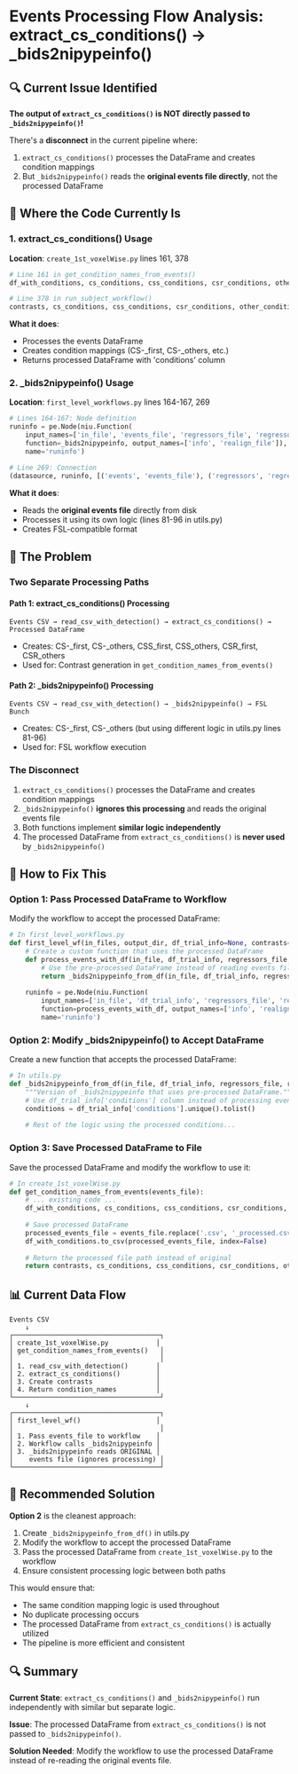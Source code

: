 # Events Processing Flow Analysis: extract_cs_conditions() → _bids2nipypeinfo()

## 🔍 **Current Issue Identified**

**The output of `extract_cs_conditions()` is NOT directly passed to `_bids2nipypeinfo()`!**

There's a **disconnect** in the current pipeline where:
1. `extract_cs_conditions()` processes the DataFrame and creates condition mappings
2. But `_bids2nipypeinfo()` reads the **original events file directly**, not the processed DataFrame

## 📍 **Where the Code Currently Is**

### **1. extract_cs_conditions() Usage**
**Location**: `create_1st_voxelWise.py` lines 161, 378

```python
# Line 161 in get_condition_names_from_events()
df_with_conditions, cs_conditions, css_conditions, csr_conditions, other_conditions = extract_cs_conditions(df_trial_info)

# Line 378 in run_subject_workflow()
contrasts, cs_conditions, css_conditions, csr_conditions, other_conditions, condition_names = get_condition_names_from_events(events_file)
```

**What it does**: 
- Processes the events DataFrame
- Creates condition mappings (CS-_first, CS-_others, etc.)
- Returns processed DataFrame with 'conditions' column

### **2. _bids2nipypeinfo() Usage**
**Location**: `first_level_workflows.py` lines 164-167, 269

```python
# Lines 164-167: Node definition
runinfo = pe.Node(niu.Function(
    input_names=['in_file', 'events_file', 'regressors_file', 'regressors_names'],
    function=_bids2nipypeinfo, output_names=['info', 'realign_file']),
    name='runinfo')

# Line 269: Connection
(datasource, runinfo, [('events', 'events_file'), ('regressors', 'regressors_file')])
```

**What it does**:
- Reads the **original events file** directly from disk
- Processes it using its own logic (lines 81-96 in utils.py)
- Creates FSL-compatible format

## 🚨 **The Problem**

### **Two Separate Processing Paths**

#### **Path 1: extract_cs_conditions() Processing**
```
Events CSV → read_csv_with_detection() → extract_cs_conditions() → Processed DataFrame
```
- Creates: CS-_first, CS-_others, CSS_first, CSS_others, CSR_first, CSR_others
- Used for: Contrast generation in `get_condition_names_from_events()`

#### **Path 2: _bids2nipypeinfo() Processing**
```
Events CSV → read_csv_with_detection() → _bids2nipypeinfo() → FSL Bunch
```
- Creates: CS-_first, CS-_others (but using different logic in utils.py lines 81-96)
- Used for: FSL workflow execution

### **The Disconnect**
1. `extract_cs_conditions()` processes the DataFrame and creates condition mappings
2. `_bids2nipypeinfo()` **ignores this processing** and reads the original events file
3. Both functions implement **similar logic independently**
4. The processed DataFrame from `extract_cs_conditions()` is **never used** by `_bids2nipypeinfo()`

## 🔧 **How to Fix This**

### **Option 1: Pass Processed DataFrame to Workflow**
Modify the workflow to accept the processed DataFrame:

```python
# In first_level_workflows.py
def first_level_wf(in_files, output_dir, df_trial_info=None, contrasts=None, ...):
    # Create a custom function that uses the processed DataFrame
    def process_events_with_df(in_file, df_trial_info, regressors_file, regressors_names):
        # Use the pre-processed DataFrame instead of reading events file
        return _bids2nipypeinfo_from_df(in_file, df_trial_info, regressors_file, regressors_names)
    
    runinfo = pe.Node(niu.Function(
        input_names=['in_file', 'df_trial_info', 'regressors_file', 'regressors_names'],
        function=process_events_with_df, output_names=['info', 'realign_file']),
        name='runinfo')
```

### **Option 2: Modify _bids2nipypeinfo() to Accept DataFrame**
Create a new function that accepts the processed DataFrame:

```python
# In utils.py
def _bids2nipypeinfo_from_df(in_file, df_trial_info, regressors_file, regressors_names):
    """Version of _bids2nipypeinfo that uses pre-processed DataFrame."""
    # Use df_trial_info['conditions'] column instead of processing events file
    conditions = df_trial_info['conditions'].unique().tolist()
    
    # Rest of the logic using the processed conditions...
```

### **Option 3: Save Processed DataFrame to File**
Save the processed DataFrame and modify the workflow to use it:

```python
# In create_1st_voxelWise.py
def get_condition_names_from_events(events_file):
    # ... existing code ...
    df_with_conditions, cs_conditions, css_conditions, csr_conditions, other_conditions = extract_cs_conditions(df_trial_info)
    
    # Save processed DataFrame
    processed_events_file = events_file.replace('.csv', '_processed.csv')
    df_with_conditions.to_csv(processed_events_file, index=False)
    
    # Return the processed file path instead of original
    return contrasts, cs_conditions, css_conditions, csr_conditions, other_conditions, condition_names, processed_events_file
```

## 📊 **Current Data Flow**

```
Events CSV
    ↓
┌─────────────────────────────────────┐
│ create_1st_voxelWise.py            │
│ get_condition_names_from_events()   │
│                                     │
│ 1. read_csv_with_detection()       │
│ 2. extract_cs_conditions()         │
│ 3. Create contrasts                │
│ 4. Return condition_names          │
└─────────────────────────────────────┘
    ↓
┌─────────────────────────────────────┐
│ first_level_wf()                   │
│                                     │
│ 1. Pass events_file to workflow    │
│ 2. Workflow calls _bids2nipypeinfo │
│ 3. _bids2nipypeinfo reads ORIGINAL │
│    events file (ignores processing) │
└─────────────────────────────────────┘
```

## 🎯 **Recommended Solution**

**Option 2** is the cleanest approach:

1. Create `_bids2nipypeinfo_from_df()` in utils.py
2. Modify the workflow to accept the processed DataFrame
3. Pass the processed DataFrame from `create_1st_voxelWise.py` to the workflow
4. Ensure consistent processing logic between both paths

This would ensure that:
- The same condition mapping logic is used throughout
- No duplicate processing occurs
- The processed DataFrame from `extract_cs_conditions()` is actually utilized
- The pipeline is more efficient and consistent

## 🔍 **Summary**

**Current State**: `extract_cs_conditions()` and `_bids2nipypeinfo()` run independently with similar but separate logic.

**Issue**: The processed DataFrame from `extract_cs_conditions()` is not passed to `_bids2nipypeinfo()`.

**Solution Needed**: Modify the workflow to use the processed DataFrame instead of re-reading the original events file.
